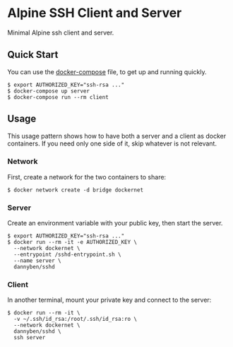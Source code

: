 Alpine SSH Client and Server
==================================================

Minimal Alpine ssh client and server.

Quick Start
--------------------------------------------------

You can use the [docker-compose](docker-compose.yml) file, to get up and 
running quickly.

    $ export AUTHORIZED_KEY="ssh-rsa ..."
    $ docker-compose up server
    $ docker-compose run --rm client


Usage
--------------------------------------------------

This usage pattern shows how to have both a server and a client as docker
containers. If you need only one side of it, skip whatever is not relevant.


### Network

First, create a network for the two containers to share:

    $ docker network create -d bridge dockernet


### Server

Create an environment variable with your public key, then start the server.

    $ export AUTHORIZED_KEY="ssh-rsa ..."
    $ docker run --rm -it -e AUTHORIZED_KEY \
      --network dockernet \
      --entrypoint /sshd-entrypoint.sh \
      --name server \
      dannyben/sshd


### Client

In another terminal, mount your private key and connect to the server:

    $ docker run --rm -it \
      -v ~/.ssh/id_rsa:/root/.ssh/id_rsa:ro \
      --network dockernet \
      dannyben/sshd \
      ssh server
